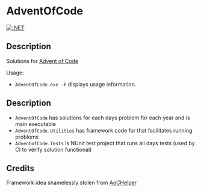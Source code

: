 # AdventOfCode

[![.NET](https://github.com/h2oboi89/AdventOfCode/actions/workflows/dotnet.yml/badge.svg)](https://github.com/h2oboi89/AdventOfCode/actions/workflows/dotnet.yml)

## Description
Solutions for [Advent of Code](https://adventofcode.com/)

Usage:
 - `AdventOfCode.exe -h` displays usage information.

## Description
 - `AdventOfCode` has solutions for each days problem for each year and is main executable
 - `AdventOfCode.Utilities` has framework code for that facilitates running problems
 - `AdventofCode.Tests` is NUnit test project that runs all days tests (used by CI to verify solution functional)

## Credits
Framework idea shamelessly stolen from [AoCHelper](https://github.com/eduherminio/AoCHelper)

